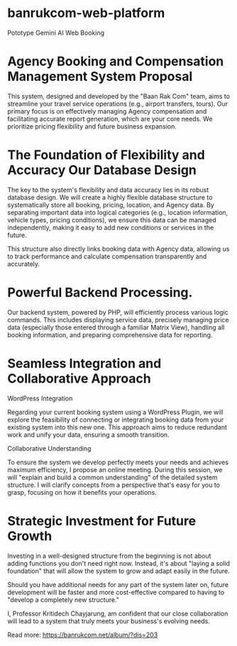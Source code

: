 # banrukcom-web-platform
Pototype Gemini AI Web Booking

# Agency Booking and Compensation Management System Proposal
This system, designed and developed by the "Baan Rak Com" team, aims to streamline your travel service operations (e.g., airport transfers, tours). Our primary focus is on effectively managing Agency compensation and facilitating accurate report generation, which are your core needs. We prioritize pricing flexibility and future business expansion.

# The Foundation of Flexibility and Accuracy Our Database Design
The key to the system's flexibility and data accuracy lies in its robust database design. We will create a highly flexible database structure to systematically store all booking, pricing, location, and Agency data. By separating important data into logical categories (e.g., location information, vehicle types, pricing conditions), we ensure this data can be managed independently, making it easy to add new conditions or services in the future.

This structure also directly links booking data with Agency data, allowing us to track performance and calculate compensation transparently and accurately.

# Powerful Backend Processing.
Our backend system, powered by PHP, will efficiently process various logic commands. This includes displaying service data, precisely managing price data (especially those entered through a familiar Matrix View), handling all booking information, and preparing comprehensive data for reporting.

# Seamless Integration and Collaborative Approach
WordPress Integration

Regarding your current booking system using a WordPress Plugin, we will explore the feasibility of connecting or integrating booking data from your existing system into this new one. This approach aims to reduce redundant work and unify your data, ensuring a smooth transition.

Collaborative Understanding

To ensure the system we develop perfectly meets your needs and achieves maximum efficiency, I propose an online meeting. During this session, we will "explain and build a common understanding" of the detailed system structure. I will clarify concepts from a perspective that's easy for you to grasp, focusing on how it benefits your operations.

# Strategic Investment for Future Growth

Investing in a well-designed structure from the beginning is not about adding functions you don't need right now. Instead, it's about "laying a solid foundation" that will allow the system to grow and adapt easily in the future.

Should you have additional needs for any part of the system later on, future development will be faster and more cost-effective compared to having to "develop a completely new structure."

I, Professor Kritidech Chayjarung, am confident that our close collaboration will lead to a system that truly meets your business's evolving needs.

Read more: https://banrukcom.net/album/?dis=203


 


